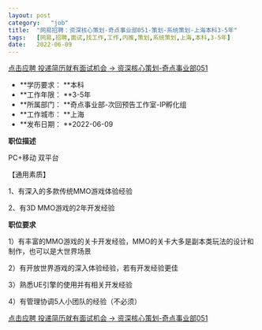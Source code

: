 ```yaml
---
layout:	post
category:	"job"
title:	"网易招聘：资深核心策划-奇点事业部051-策划-系统策划-上海本科3-5年"
tags:	[网易,招聘,面试,找工作,工作,内推,策划,系统策划,上海,本科,3-5年]
date:	2022-06-09
---
```


[点击应聘 投递简历就有面试机会 ->  资深核心策划-奇点事业部051](http://mobile.bole.netease.com/bole/boleDetail?id=40767&employeeId=346f03c3cda5f04c&key=all)



- **学历要求： **本科
- **工作年限： **3-5年
- **所属部门： **奇点事业部-次回预告工作室-IP孵化组
- **工作城市： **上海
- **发布日期： **2022-06-09



**职位描述**

PC+移动 双平台



【通用素质】

1、有深入的多款传统MMO游戏体验经验

2、有3D MMO游戏的2年开发经验



**职位要求**

1）有丰富的MMO游戏的关卡开发经验，MMO的关卡大多是副本类玩法的设计和制作，也可以是大世界场景

2）有开放世界游戏的深入体验经验，若有开发经验更佳

3）熟悉UE引擎的使用并有相关开发经验

4）有管理协调5人小团队的经验（不必须）





[点击应聘 投递简历就有面试机会 ->  资深核心策划-奇点事业部051](http://mobile.bole.netease.com/bole/boleDetail?id=40767&employeeId=346f03c3cda5f04c&key=all)